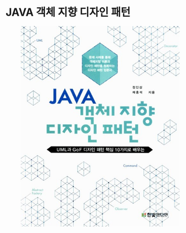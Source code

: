 # JAVA 객체 지향 디자인 패턴

<figure><img src="../../.gitbook/assets/image (12).png" alt=""><figcaption></figcaption></figure>
